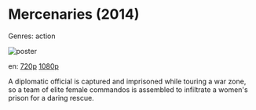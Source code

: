 # Mercenaries (2014)

Genres: action

![poster](http://image.tmdb.org/t/p/w500/ny1pZ1j3AQkF6g9bHtSdMeE6RoM.jpg)

en:
  [720p](magnet:?xt=urn:btih:25CB9A947EC3D1D84046ECDC7D2FAFE20C4B4D66&tr=udp://glotorrents.pw:6969/announce&tr=udp://tracker.opentrackr.org:1337/announce&tr=udp://torrent.gresille.org:80/announce&tr=udp://tracker.openbittorrent.com:80&tr=udp://tracker.coppersurfer.tk:6969&tr=udp://tracker.leechers-paradise.org:6969&tr=udp://p4p.arenabg.ch:1337&tr=udp://tracker.internetwarriors.net:1337)
  [1080p](magnet:?xt=urn:btih:F2FFBC9926378C5EBFF7D5B16BDF3851B24F7C17&tr=udp://glotorrents.pw:6969/announce&tr=udp://tracker.opentrackr.org:1337/announce&tr=udp://torrent.gresille.org:80/announce&tr=udp://tracker.openbittorrent.com:80&tr=udp://tracker.coppersurfer.tk:6969&tr=udp://tracker.leechers-paradise.org:6969&tr=udp://p4p.arenabg.ch:1337&tr=udp://tracker.internetwarriors.net:1337)
  


A diplomatic official is captured and imprisoned while touring a war zone, so a team of elite female commandos is assembled to infiltrate a women's prison for a daring rescue.